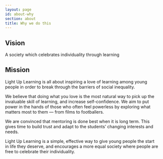 ```yaml
---
layout: page
id: about-why
section: about
title: Why we do this
---
```


## Vision

A society which celebrates individuality through learning

## Mission

Light Up Learning is all about inspiring a love of learning among young people in order to break through the barriers of social inequality.

We believe that doing what you love is the most natural way to pick up the invaluable skill of learning, and increase self-confidence. We aim to put power in the hands of those who often feel powerless by exploring what matters most to them — from films to footballers.

We are convinced that mentoring is done best when it is long term. This gives time to build trust and adapt to the students’ changing interests and needs.

Light Up Learning is a simple, effective way to give young people the start in life they deserve, and encourages a more equal society where people are free to celebrate their individuality.
